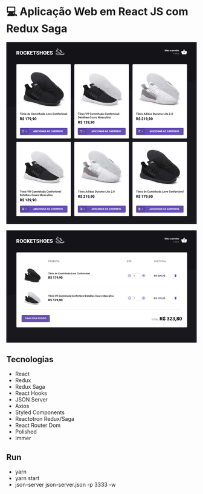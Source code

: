 # :computer: Aplicação Web em React JS com Redux Saga

![Cena 01](image-01.png)

![Cena 01](image-02.png)

## Tecnologias

 - React
 - Redux
 - Redux Saga
 - React Hooks
 - JSON Server
 - Axios
 - Styled Components
 - Reactotron Redux/Saga
 - React Router Dom
 - Polished
 - Immer

## Run

 - yarn
 - yarn start
 - json-server json-server.json -p 3333 -w
